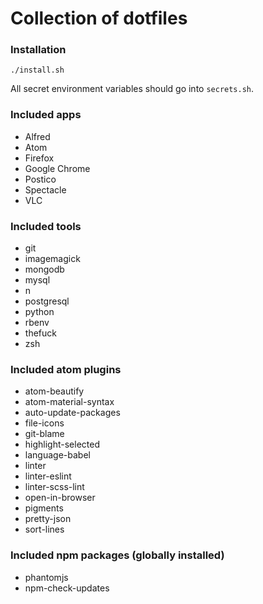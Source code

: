 # Collection of dotfiles

### Installation

```
./install.sh
```

All secret environment variables should go into `secrets.sh`.

### Included apps

* Alfred
* Atom
* Firefox
* Google Chrome
* Postico
* Spectacle
* VLC

### Included tools

* git
* imagemagick
* mongodb
* mysql
* n
* postgresql
* python
* rbenv
* thefuck
* zsh

### Included atom plugins

* atom-beautify
* atom-material-syntax
* auto-update-packages
* file-icons
* git-blame
* highlight-selected
* language-babel
* linter
* linter-eslint
* linter-scss-lint
* open-in-browser
* pigments
* pretty-json
* sort-lines

### Included npm packages (globally installed)

* phantomjs
* npm-check-updates
